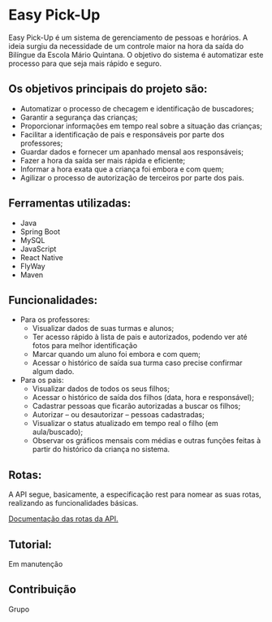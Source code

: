 # Easy Pick-Up

Easy Pick-Up é um sistema de gerenciamento de pessoas e horários. A ideia surgiu da necessidade de um controle maior na hora da saída do Bilíngue da Escola Mário Quintana. O objetivo do sistema é automatizar este processo para que seja mais rápido e seguro.  

## Os objetivos principais do projeto são:
*  Automatizar o processo de checagem e identificação de buscadores;
*  Garantir a segurança das crianças;
*  Proporcionar informações em tempo real sobre a situação das crianças;
*  Facilitar a identificação de pais e responsáveis por parte dos professores;
*  Guardar dados e fornecer um apanhado mensal aos responsáveis;
*  Fazer a hora da saída ser mais rápida e eficiente;
*  Informar a hora exata que a criança foi embora e com quem;
*  Agilizar o processo de autorização de terceiros por parte dos pais.



## Ferramentas utilizadas:
*  Java
*  Spring Boot
*  MySQL
*  JavaScript
*  React Native
*  FlyWay
*  Maven

## Funcionalidades:
*  Para os professores:
    *  Visualizar dados de suas turmas e alunos;
    *  Ter acesso rápido à lista de pais e autorizados, podendo ver até fotos para melhor identificação
    *  Marcar quando um aluno foi embora e com quem;
    *  Acessar o histórico de saída sua turma caso precise confirmar algum dado.
*  Para os pais:
    *  Visualizar dados de todos os seus filhos;
    *  Acessar o histórico de saída dos filhos (data, hora e responsável);
    *  Cadastrar pessoas que ficarão autorizadas a buscar os filhos;
    *  Autorizar – ou desautorizar – pessoas cadastradas;
    *  Visualizar o status atualizado em tempo real o filho (em aula/buscado);
    *  Observar os gráficos mensais com médias e outras funções feitas à partir do histórico da criança no sistema.

## Rotas:

A API segue, basicamente, a especificação rest para nomear as suas rotas, realizando as funcionalidades básicas.

[Documentação das rotas da API.](https://documenter.getpostman.com/view/7156012/S1EL1L47/ "Documentação das rotas da API.")

## Tutorial:
Em manutenção

## Contribuição
Grupo
